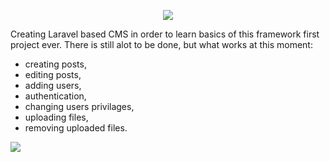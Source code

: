 <p align="center"><img src="https://laravel.com/assets/img/components/logo-laravel.svg"></p>

<p>
Creating Laravel based CMS in order to learn basics of this framework first project ever. There is still alot to be done, but what works at this moment:
<ul>
<li>creating posts,</li>
<li>editing posts,</li>
<li>adding users,</li>
<li>authentication,</li>
<li>changing users privilages,</li>
<li>uploading files,</li>
<li>removing uploaded files.</li>
</ul>

<img src="https://github.com/Volmarg/Laravel-CMS/blob/master/screen.jpg?raw=true">
